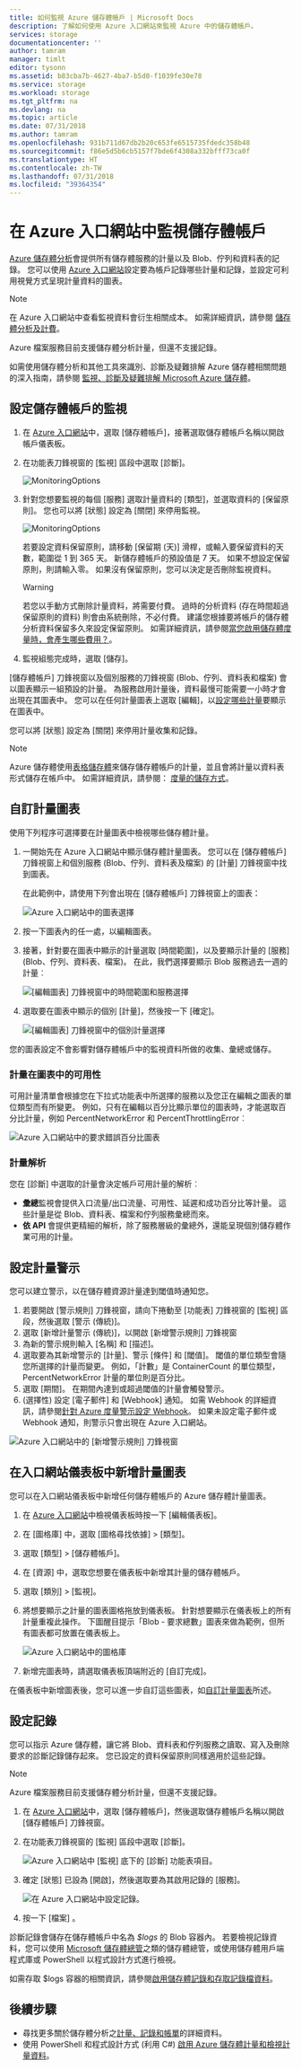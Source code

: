 ```yaml
---
title: 如何監視 Azure 儲存體帳戶 | Microsoft Docs
description: 了解如何使用 Azure 入口網站來監視 Azure 中的儲存體帳戶。
services: storage
documentationcenter: ''
author: tamram
manager: timlt
editor: tysonn
ms.assetid: b83cba7b-4627-4ba7-b5d0-f1039fe30e78
ms.service: storage
ms.workload: storage
ms.tgt_pltfrm: na
ms.devlang: na
ms.topic: article
ms.date: 07/31/2018
ms.author: tamram
ms.openlocfilehash: 931b711d67db2b20c653fe6515735fdedc358b48
ms.sourcegitcommit: f86e5d5b6cb5157f7bde6f4308a332bfff73ca0f
ms.translationtype: HT
ms.contentlocale: zh-TW
ms.lasthandoff: 07/31/2018
ms.locfileid: "39364354"
---
```

# <a name="monitor-a-storage-account-in-the-azure-portal"></a>在 Azure 入口網站中監視儲存體帳戶

[Azure 儲存體分析](../storage-analytics.md)會提供所有儲存體服務的計量以及 Blob、佇列和資料表的記錄。 您可以使用 [Azure 入口網站](https://portal.azure.com)設定要為帳戶記錄哪些計量和記錄，並設定可利用視覺方式呈現計量資料的圖表。

> [!NOTE]
> 在 Azure 入口網站中查看監視資料會衍生相關成本。 如需詳細資訊，請參閱 [儲存體分析及計費](/rest/api/storageservices/Storage-Analytics-and-Billing)。
>
> Azure 檔案服務目前支援儲存體分析計量，但還不支援記錄。
> 
> 如需使用儲存體分析和其他工具來識別、診斷及疑難排解 Azure 儲存體相關問題的深入指南，請參閱 [監視、診斷及疑難排解 Microsoft Azure 儲存體](../storage-monitoring-diagnosing-troubleshooting.md)。
>

## <a name="configure-monitoring-for-a-storage-account"></a>設定儲存體帳戶的監視

1. 在 [Azure 入口網站](https://portal.azure.com)中，選取 [儲存體帳戶]，接著選取儲存體帳戶名稱以開啟帳戶儀表板。
1. 在功能表刀鋒視窗的 [監視] 區段中選取 [診斷]。

    ![MonitoringOptions](./media/storage-monitor-storage-account/storage-enable-metrics-00.png)

1. 針對您想要監視的每個 [服務] 選取計量資料的 [類型]，並選取資料的 [保留原則]。 您也可以將 [狀態] 設定為 [關閉] 來停用監視。

    ![MonitoringOptions](./media/storage-monitor-storage-account/storage-enable-metrics-01.png)

   若要設定資料保留原則，請移動 [保留期 (天)] 滑桿，或輸入要保留資料的天數，範圍從 1 到 365 天。 新儲存體帳戶的預設值是 7 天。 如果不想設定保留原則，則請輸入零。 如果沒有保留原則，您可以決定是否刪除監視資料。

   > [!WARNING]
   > 若您以手動方式刪除計量資料，將需要付費。 過時的分析資料 (存在時間超過保留原則的資料) 則會由系統刪除，不必付費。 建議您根據要將帳戶的儲存體分析資料保留多久來設定保留原則。 如需詳細資訊，請參閱[當您啟用儲存體度量時，會產生哪些費用？](../common/storage-enable-and-view-metrics.md#what-charges-do-you-incur-when-you-enable-storage-metrics)。
   >

1. 監視組態完成時，選取 [儲存]。

[儲存體帳戶] 刀鋒視窗以及個別服務的刀鋒視窗 (Blob、佇列、資料表和檔案) 會以圖表顯示一組預設的計量。 為服務啟用計量後，資料最慢可能需要一小時才會出現在其圖表中。 您可以在任何計量圖表上選取 [編輯]，以[設定哪些計量](#how-to-customize-metrics-charts)要顯示在圖表中。

您可以將 [狀態] 設定為 [關閉] 來停用計量收集和記錄。

> [!NOTE]
> Azure 儲存體使用[表格儲存體](../common/storage-introduction.md#table-storage)來儲存儲存體帳戶的計量，並且會將計量以資料表形式儲存在帳戶中。 如需詳細資訊，請參閱： [度量的儲存方式](../common/storage-analytics.md#how-metrics-are-stored)。
>

## <a name="customize-metrics-charts"></a>自訂計量圖表

使用下列程序可選擇要在計量圖表中檢視哪些儲存體計量。 

1. 一開始先在 Azure 入口網站中顯示儲存體計量圖表。 您可以在 [儲存體帳戶] 刀鋒視窗上和個別服務 (Blob、佇列、資料表及檔案) 的 [計量] 刀鋒視窗中找到圖表。

   在此範例中，請使用下列會出現在 [儲存體帳戶] 刀鋒視窗上的圖表：

   ![Azure 入口網站中的圖表選擇](./media/storage-monitor-storage-account/stg-customize-chart-00.png)

1. 按一下圖表內的任一處，以編輯圖表。

1. 接著，針對要在圖表中顯示的計量選取 [時間範圍]，以及要顯示計量的 [服務] (Blob、佇列、資料表、檔案)。 在此，我們選擇要顯示 Blob 服務過去一週的計量︰

   ![[編輯圖表] 刀鋒視窗中的時間範圍和服務選擇](./media/storage-monitor-storage-account/storage-edit-metric-time-range.png)

1. 選取要在圖表中顯示的個別 [計量]，然後按一下 [確定]。

   ![[編輯圖表] 刀鋒視窗中的個別計量選擇](./media/storage-monitor-storage-account/storage-edit-metric-selections.png)

您的圖表設定不會影響對儲存體帳戶中的監視資料所做的收集、彙總或儲存。

### <a name="metrics-availability-in-charts"></a>計量在圖表中的可用性

可用計量清單會根據您在下拉式功能表中所選擇的服務以及您正在編輯之圖表的單位類型而有所變更。 例如，只有在編輯以百分比顯示單位的圖表時，才能選取百分比計量，例如 PercentNetworkError 和 PercentThrottlingError︰

![Azure 入口網站中的要求錯誤百分比圖表](./media/storage-monitor-storage-account/stg-customize-chart-04.png)

### <a name="metrics-resolution"></a>計量解析

您在 [診斷] 中選取的計量會決定帳戶可用計量的解析︰

* **彙總**監視會提供入口流量/出口流量、可用性、延遲和成功百分比等計量。 這些計量是從 Blob、資料表、檔案和佇列服務彙總而來。
* **依 API** 會提供更精細的解析，除了服務層級的彙總外，還能呈現個別儲存體作業可用的計量。

## <a name="configure-metrics-alerts"></a>設定計量警示

您可以建立警示，以在儲存體資源計量達到閾值時通知您。

1. 若要開啟 [警示規則] 刀鋒視窗，請向下捲動至 [功能表] 刀鋒視窗的 [監視] 區段，然後選取 [警示 (傳統)]。
2. 選取 [新增計量警示 (傳統)]，以開啟 [新增警示規則] 刀鋒視窗
3. 為新的警示規則輸入 [名稱] 和 [描述]。
4. 選取要為其新增警示的 [計量]、警示 [條件] 和 [閾值]。 閾值的單位類型會隨您所選擇的計量而變更。 例如，「計數」是 ContainerCount 的單位類型，PercentNetworkError 計量的單位則是百分比。
5. 選取 [期間]。 在期間內達到或超過閾值的計量會觸發警示。
6. (選擇性) 設定 [電子郵件] 和 [Webhook] 通知。 如需 Webhook 的詳細資訊，請參閱[針對 Azure 度量警示設定 Webhook](../../monitoring-and-diagnostics/insights-webhooks-alerts.md)。 如果未設定電子郵件或 Webhook 通知，則警示只會出現在 Azure 入口網站。

![Azure 入口網站中的 [新增警示規則] 刀鋒視窗](./media/storage-monitor-storage-account/add-alert-rule.png)

## <a name="add-metrics-charts-to-the-portal-dashboard"></a>在入口網站儀表板中新增計量圖表

您可以在入口網站儀表板中新增任何儲存體帳戶的 Azure 儲存體計量圖表。

1. 在 [Azure 入口網站](https://portal.azure.com)中檢視儀表板時按一下 [編輯儀表板]。
1. 在 [圖格庫] 中，選取 [圖格尋找依據] > [類型]。
1. 選取 [類型] > [儲存體帳戶]。
1. 在 [資源] 中，選取您想要在儀表板中新增其計量的儲存體帳戶。
1. 選取 [類別] > [監視]。
1. 將想要顯示之計量的圖表圖格拖放到儀表板。 針對想要顯示在儀表板上的所有計量重複此操作。 下圖醒目提示「Blob - 要求總數」圖表來做為範例，但所有圖表都可放置在儀表板上。

   ![Azure 入口網站中的圖格庫](./media/storage-monitor-storage-account/storage-customize-dashboard.png)
1. 新增完圖表時，請選取儀表板頂端附近的 [自訂完成]。

在儀表板中新增圖表後，您可以進一步自訂這些圖表，如[自訂計量圖表](#how-to-customize-metrics-charts)所述。

## <a name="configure-logging"></a>設定記錄

您可以指示 Azure 儲存體，讓它將 Blob、資料表和佇列服務之讀取、寫入及刪除要求的診斷記錄儲存起來。 您已設定的資料保留原則同樣適用於這些記錄。

> [!NOTE]
> Azure 檔案服務目前支援儲存體分析計量，但還不支援記錄。
>

1. 在 [Azure 入口網站](https://portal.azure.com)中，選取 [儲存體帳戶]，然後選取儲存體帳戶名稱以開啟 [儲存體帳戶] 刀鋒視窗。
1. 在功能表刀鋒視窗的 [監視] 區段中選取 [診斷]。

    ![Azure 入口網站中 [監視] 底下的 [診斷] 功能表項目。](./media/storage-monitor-storage-account/storage-enable-metrics-00.png)
    
1. 確定 [狀態] 已設為 [開啟]，然後選取要為其啟用記錄的 [服務]。

    ![在 Azure 入口網站中設定記錄。](./media/storage-monitor-storage-account/enable-diagnostics.png)
1. 按一下 [檔案] 。

診斷記錄會儲存在儲存體帳戶中名為 *$logs* 的 Blob 容器內。 若要檢視記錄資料，您可以使用 [Microsoft 儲存體總管](http://storageexplorer.com)之類的儲存體總管，或使用儲存體用戶端程式庫或 PowerShell 以程式設計方式進行檢視。

如需存取 $logs 容器的相關資訊，請參閱[啟用儲存體記錄和存取記錄檔資料](/rest/api/storageservices/enabling-storage-logging-and-accessing-log-data)。

## <a name="next-steps"></a>後續步驟

* 尋找更多關於儲存體分析之[計量、記錄和帳單](../storage-analytics.md)的詳細資料。
* 使用 PowerShell 和程式設計方式 (利用 C#) [啟用 Azure 儲存體計量和檢視計量資料](../storage-enable-and-view-metrics.md)。
